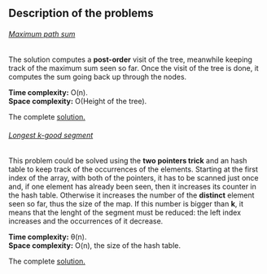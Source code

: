 ## Description of the problems

###### [Maximum path sum](https://practice.geeksforgeeks.org/problems/maximum-path-sum/1)

The solution computes a **post-order** visit of the tree, meanwhile keeping track of the maximum sum seen so far.
Once the visit of the tree is done, it computes the sum going back up through the nodes.

**Time complexity:** O(n). <br>
**Space complexity:** O(Height of the tree).

The complete [solution.](https://github.com/Claire-gip/CompetitiveProgramming-Unipi/blob/master/Lecture_06/maxPathSum.cc)


###### [Longest k-good segment](https://codeforces.com/contest/616/problem/D?locale=en)

This problem could be solved using the **two pointers trick** and an hash table to keep track of the occurrences of the elements.
Starting at the first index of the array, with both of the pointers, it has to be scanned just once and, if one element has already been seen, then it increases its counter in the hash table.
Otherwise it increases the number of the **distinct** element seen so far, thus the size of the map.
If this number is bigger than **k**, it means that the lenght of the segment must be reduced: the left index increases and the occurrences of it decrease.

**Time complexity:** θ(n).<br>
**Space complexity:** O(n), the size of the hash table.

The complete [solution.](https://github.com/Claire-gip/CompetitiveProgramming-Unipi/blob/master/Lecture_06/longestSegment.cc)
